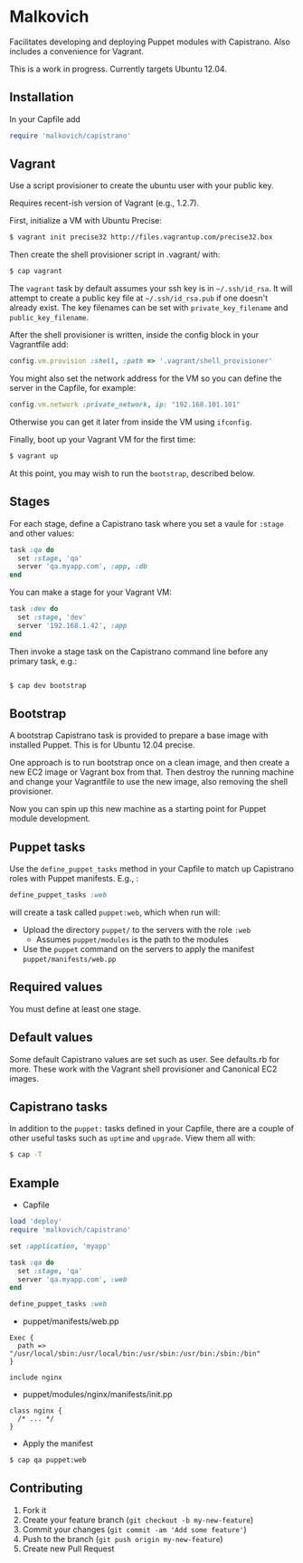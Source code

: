 # Malkovich

Facilitates developing and deploying Puppet modules with Capistrano. Also includes a convenience for Vagrant.

This is a work in progress. Currently targets Ubuntu 12.04.

## Installation

In your Capfile add

```rb
require 'malkovich/capistrano'
```

## Vagrant

Use a script provisioner to create the ubuntu user with your public key.

Requires recent-ish version of Vagrant (e.g., 1.2.7).

First, initialize a VM with Ubuntu Precise:

```bash
$ vagrant init precise32 http://files.vagrantup.com/precise32.box
```

Then create the shell provisioner script in .vagrant/ with:

```bash
$ cap vagrant
```

The `vagrant` task by default assumes your ssh key is in `~/.ssh/id_rsa`.  It will attempt to create a public key file at `~/.ssh/id_rsa.pub` if one doesn't already exist. The key filenames can be set with `private_key_filename` and `public_key_filename`.

After the shell provisioner is written, inside the config block in your Vagrantfile add:

```rb
config.vm.provision :shell, :path => '.vagrant/shell_provisioner'
```

You might also set the network address for the VM so you can define the server in the Capfile, for example:

```rb
config.vm.network :private_network, ip: "192.168.101.101"
```

Otherwise you can get it later from inside the VM using `ifconfig`.

Finally, boot up your Vagrant VM for the first time:

```bash
$ vagrant up
```

At this point, you may wish to run the `bootstrap`, described below.

## Stages

For each stage, define a Capistrano task where you set a vaule for `:stage` and other values:

```rb
task :qa do
  set :stage, 'qa'
  server 'qa.myapp.com', :app, :db
end
```

You can make a stage for your Vagrant VM:

```rb
task :dev do
  set :stage, 'dev'
  server '192.168.1.42', :app
end
```

Then invoke a stage task on the Capistrano command line before any primary task, e.g.:

```bash

$ cap dev bootstrap
```

## Bootstrap

A bootstrap Capistrano task is provided to prepare a base image with installed Puppet. This is for Ubuntu 12.04 precise.

One approach is to run bootstrap once on a clean image, and then create a new EC2 image or Vagrant box from that. Then destroy the running machine and change your Vagrantfile to use the new image, also removing the shell provisioner.

Now you can spin up this new machine as a starting point for Puppet module development.

## Puppet tasks

Use the `define_puppet_tasks` method in your Capfile to match up Capistrano roles with Puppet manifests. E.g., :

```rb
define_puppet_tasks :web
```

will create a task called `puppet:web`, which when run will:

* Upload the directory `puppet/` to the servers with the role `:web`
    * Assumes `puppet/modules` is the path to the modules
* Use the `puppet` command on the servers to apply the manifest `puppet/manifests/web.pp`

## Required values

You must define at least one stage.

## Default values

Some default Capistrano values are set such as user. See defaults.rb for more. These work with the Vagrant shell provisioner and Canonical EC2 images.

## Capistrano tasks

In addition to the `puppet:` tasks defined in your Capfile, there are a couple of other useful tasks such as `uptime` and `upgrade`. View them all with:

```bash
$ cap -T
```

## Example

* Capfile

```rb
load 'deploy'
require 'malkovich/capistrano'

set :application, 'myapp'

task :qa do
  set :stage, 'qa'
  server 'qa.myapp.com', :web
end

define_puppet_tasks :web
```

* puppet/manifests/web.pp

```puppet
Exec {
  path => "/usr/local/sbin:/usr/local/bin:/usr/sbin:/usr/bin:/sbin:/bin"
}

include nginx
```

* puppet/modules/nginx/manifests/init.pp

```puppet
class nginx {
  /* ... */
}
```

* Apply the manifest

```bash
$ cap qa puppet:web
```

## Contributing

1. Fork it
2. Create your feature branch (`git checkout -b my-new-feature`)
3. Commit your changes (`git commit -am 'Add some feature'`)
4. Push to the branch (`git push origin my-new-feature`)
5. Create new Pull Request
